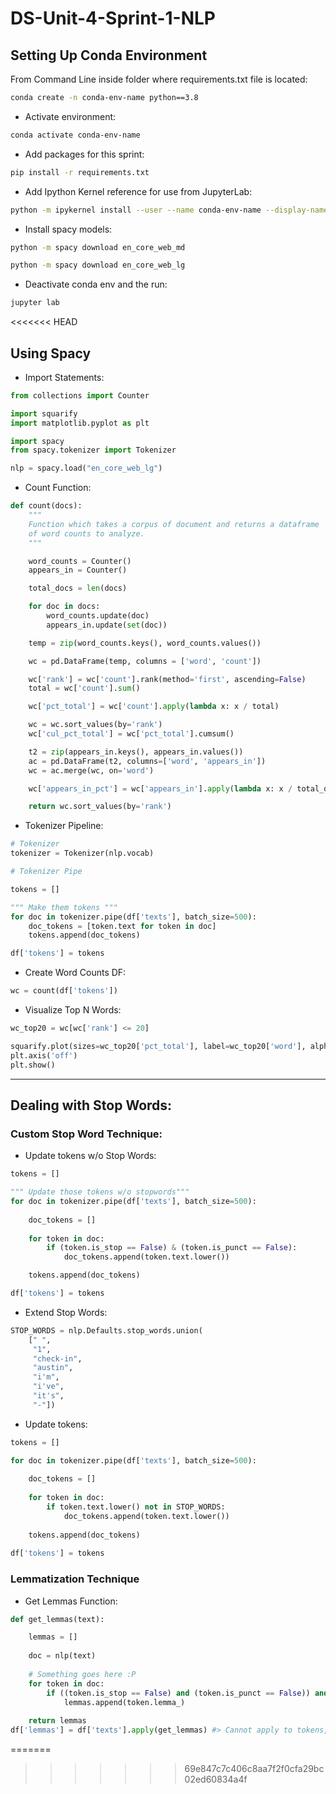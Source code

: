 # DS-Unit-4-Sprint-1-NLP

## Setting Up Conda Environment

From Command Line inside folder where requirements.txt file is located:
```sh
conda create -n conda-env-name python==3.8
```
- Activate environment:
```sh
conda activate conda-env-name
```
- Add packages for this sprint:
```sh
pip install -r requirements.txt
```
- Add Ipython Kernel reference for use from JupyterLab:
```sh
python -m ipykernel install --user --name conda-env-name --display-name "Desired Display Name"
```
- Install spacy models:
```sh
python -m spacy download en_core_web_md
```
```sh
python -m spacy download en_core_web_lg
```
- Deactivate conda env and the run:
```sh
jupyter lab
```
<<<<<<< HEAD

## Using Spacy
- Import Statements:
```py
from collections import Counter

import squarify
import matplotlib.pyplot as plt

import spacy
from spacy.tokenizer import Tokenizer

nlp = spacy.load("en_core_web_lg")
```
- Count Function:
```py
def count(docs):
    """
    Function which takes a corpus of document and returns a dataframe
    of word counts to analyze.
    """

    word_counts = Counter()
    appears_in = Counter()

    total_docs = len(docs)

    for doc in docs:
        word_counts.update(doc)
        appears_in.update(set(doc))

    temp = zip(word_counts.keys(), word_counts.values())

    wc = pd.DataFrame(temp, columns = ['word', 'count'])

    wc['rank'] = wc['count'].rank(method='first', ascending=False)
    total = wc['count'].sum()

    wc['pct_total'] = wc['count'].apply(lambda x: x / total)

    wc = wc.sort_values(by='rank')
    wc['cul_pct_total'] = wc['pct_total'].cumsum()

    t2 = zip(appears_in.keys(), appears_in.values())
    ac = pd.DataFrame(t2, columns=['word', 'appears_in'])
    wc = ac.merge(wc, on='word')

    wc['appears_in_pct'] = wc['appears_in'].apply(lambda x: x / total_docs)

    return wc.sort_values(by='rank')
```
- Tokenizer Pipeline:
```py
# Tokenizer
tokenizer = Tokenizer(nlp.vocab)

# Tokenizer Pipe

tokens = []

""" Make them tokens """
for doc in tokenizer.pipe(df['texts'], batch_size=500):
    doc_tokens = [token.text for token in doc]
    tokens.append(doc_tokens)

df['tokens'] = tokens
```
- Create Word Counts DF:
```py
wc = count(df['tokens'])
```
- Visualize Top N Words:
```py
wc_top20 = wc[wc['rank'] <= 20]

squarify.plot(sizes=wc_top20['pct_total'], label=wc_top20['word'], alpha=.8 )
plt.axis('off')
plt.show()
```
---

## Dealing with Stop Words:

### Custom Stop Word Technique:
- Update tokens w/o Stop Words:
```py
tokens = []

""" Update those tokens w/o stopwords"""
for doc in tokenizer.pipe(df['texts'], batch_size=500):
    
    doc_tokens = []
    
    for token in doc:
        if (token.is_stop == False) & (token.is_punct == False):
            doc_tokens.append(token.text.lower())

    tokens.append(doc_tokens)

df['tokens'] = tokens
```
- Extend Stop Words:
```py
STOP_WORDS = nlp.Defaults.stop_words.union(
    [" ", 
     "1", 
     "check-in", 
     "austin", 
     "i'm", 
     "i've",
     "it's",
     "-"])
```
- Update tokens:
```py
tokens = []

for doc in tokenizer.pipe(df['texts'], batch_size=500):
    
    doc_tokens = []
    
    for token in doc: 
        if token.text.lower() not in STOP_WORDS:
            doc_tokens.append(token.text.lower())
   
    tokens.append(doc_tokens)
    
df['tokens'] = tokens
```
### Lemmatization Technique
- Get Lemmas Function:
```py
def get_lemmas(text):

    lemmas = []
    
    doc = nlp(text)
    
    # Something goes here :P
    for token in doc: 
        if ((token.is_stop == False) and (token.is_punct == False)) and (token.pos_ != 'PRON'):
            lemmas.append(token.lemma_)
    
    return lemmas
df['lemmas'] = df['texts'].apply(get_lemmas) #> Cannot apply to tokens, must be applied to strings, not list.
```










=======
>>>>>>> 69e847c7c406c8aa7f2f0cfa29bc02ed60834a4f
